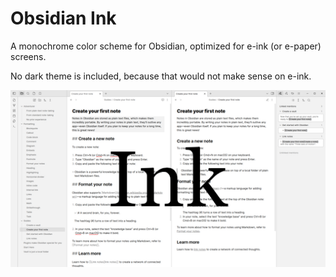# Obsidian Ink

A monochrome color scheme for Obsidian, optimized for e-ink (or e-paper) screens.

No dark theme is included, because that would not make sense on e-ink.

![Screenshot of the Obsidian Ink theme](./screenshot.png)
